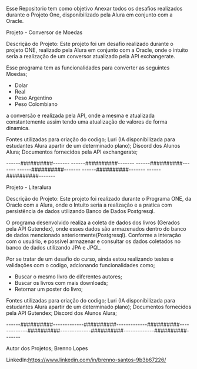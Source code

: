 Esse Repositorio tem como objetivo Anexar todos os desafios realizados durante o Projeto One, disponibilizado pela Alura em conjunto com a Oracle.

Projeto - Conversor de Moedas

Descrição do Projeto:
Este projeto foi um desafio realizado durante o projeto ONE, realizado pela Alura em conjunto com a Oracle, onde o intuito seria a realização de um conversor atualizado pela API exchangerate.

Esse programa tem as funcionalidades para converter as seguintes Moedas;
- Dolar
- Real
- Peso Argentino
- Peso Colombiano

a conversão e realizada pela API, onde a mesma e atualizada constantemente assim tendo uma atualização de valores de forma dinamica.

Fontes utilizadas para criação do codigo;
Luri (IA disponibilizada para estudantes Alura apartir de um determinado plano);
Discord dos Alunos Alura;
Documentos fornecidos pela API exchangerate;

------##########------- ------##########------- ------##########------- ------##########------- ------##########------- ------##########-------

Projeto - Literalura


Descrição do Projeto:
Este projeto foi realizado durante o Programa ONE, da Oracle com a Alura, onde o Intuito seria a realização e a pratica com persistência de dados utilizando Banco de Dados Postgresql.

O programa desenvolvido realiza a coleta de dados dos livros (Gerados pela API Gutendex), onde esses dados são armazenados dentro do banco de dados mencionado anteriormente(Postgresql).
Conforme a interação com o usuário, e possivel armazenar e consultar os dados coletados no banco de dados utilizando JPA e JPQL.

Por se tratar de um desafio do curso, ainda estou realizando testes e validações com o codigo, adcionando funcionalidades como; 
- Buscar o mesmo livro de diferentes autores;
- Buscar os livros com mais downloads;
- Retornar um poster do livro;


Fontes utilizadas para criação do codigo;
Luri (IA disponibilizada para estudantes Alura apartir de um determinado plano);
Documentos fornecidos pela API Gutendex;
Discord dos Alunos Alura;

------##########-------------##########-------------##########-------------##########-------------##########-------------##########-------


Autor dos Projetos;
Brenno Lopes

LinkedIn:https://www.linkedin.com/in/brenno-santos-9b3b67226/


